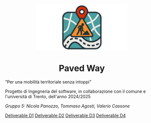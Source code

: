 <div align="center">
<img src=".\Application Images\PavedWay_Solo_Logo.png" alt="PavedWay Logo" height="150px" width="300px"></img>
<h1>Paved Way</h1>
</div>
<div>
<q>Per una mobilità territoriale senza intoppi</q>
<p>Progetto di Ingegneria del software, in collaborazione con il comune e l'università di Trento, dell'anno 2024/2025</p>
<p><i>Gruppo 5: Nicola Panozzo, Tommaso Agosti, Valerio Cassone</i></p>
</div>
<div>
<a href=".\Deliverables\D1\D1Gruppo5.pdf">Deliverable D1</a>
<a href=".\Deliverables\D2\D2Gruppo5.pdf">Deliverable D2</a>
<a href=".\Deliverables\D3\D3Gruppo5.pdf">Deliverable D3</a>
<a href=".\Deliverables\D4\D4Gruppo5.pdf">Deliverable D4</a>
</div>